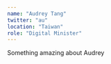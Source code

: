 ```yaml
---
name: "Audrey Tang"
twitter: "au"
location: "Taiwan"
role: "Digital Minister"
---
```


Something amazing about Audrey